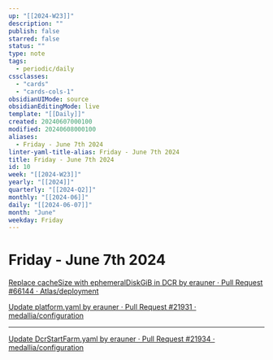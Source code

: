 ```yaml
---
up: "[[2024-W23]]"
description: ""
publish: false
starred: false
status: ""
type: note
tags:
  - periodic/daily
cssclasses:
  - "cards"
  - "cards-cols-1"
obsidianUIMode: source
obsidianEditingMode: live
template: "[[Daily]]"
created: 20240607000100
modified: 20240608000100
aliases:
  - Friday - June 7th 2024
linter-yaml-title-alias: Friday - June 7th 2024
title: Friday - June 7th 2024
id: 10
week: "[[2024-W23]]"
yearly: "[[2024]]"
quarterly: "[[2024-Q2]]"
monthly: "[[2024-06]]"
daily: "[[2024-06-07]]"
month: "June"
weekday: Friday
---
```


# Friday - June 7th 2024

[Replace cacheSize with ephemeralDiskGiB in DCR by erauner · Pull Request #66144 · Atlas/deployment](https://github.medallia.com/Atlas/deployment/pull/66144)

[Update platform.yaml by erauner · Pull Request #21931 · medallia/configuration](https://github.medallia.com/medallia/configuration/pull/21931)

---

[Update DcrStartFarm.yaml by erauner · Pull Request #21934 · medallia/configuration](https://github.medallia.com/medallia/configuration/pull/21934)
